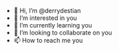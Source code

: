 - 👋 Hi, I’m @derrydestian
- 👀 I’m interested in you
- 🌱 I’m currently learning you
- 💞️ I’m looking to collaborate on you
- 📫 How to reach me you

<!---
derrydestian/derrydestian is a ✨ special ✨ repository because its `README.md` (this file) appears on your GitHub profile.
You can click the Preview link to take a look at your changes.
--->
